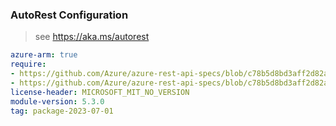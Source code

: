 ### AutoRest Configuration

> see https://aka.ms/autorest

``` yaml
azure-arm: true
require:
- https://github.com/Azure/azure-rest-api-specs/blob/c78b5d8bd3aff2d82a5f034d9164b1a9ac030e09/specification/compute/resource-manager/readme.md
- https://github.com/Azure/azure-rest-api-specs/blob/c78b5d8bd3aff2d82a5f034d9164b1a9ac030e09/specification/compute/resource-manager/readme.go.md
license-header: MICROSOFT_MIT_NO_VERSION
module-version: 5.3.0
tag: package-2023-07-01
```
